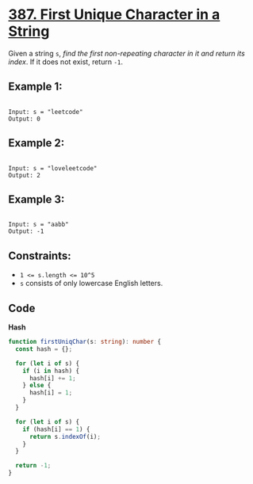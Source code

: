 # [387. First Unique Character in a String](https://leetcode.com/problems/first-unique-character-in-a-string/description/)

Given a string `s`, _find the first non-repeating character in it and return its index_. If it does not exist, return `-1`.

## Example 1:

```

Input: s = "leetcode"
Output: 0

```

## Example 2:

```

Input: s = "loveleetcode"
Output: 2

```

## Example 3:

```

Input: s = "aabb"
Output: -1

```

## Constraints:

- `1 <= s.length <= 10^5`
- `s` consists of only lowercase English letters.

## Code

**Hash**

```ts
function firstUniqChar(s: string): number {
  const hash = {};

  for (let i of s) {
    if (i in hash) {
      hash[i] += 1;
    } else {
      hash[i] = 1;
    }
  }

  for (let i of s) {
    if (hash[i] == 1) {
      return s.indexOf(i);
    }
  }

  return -1;
}
```
